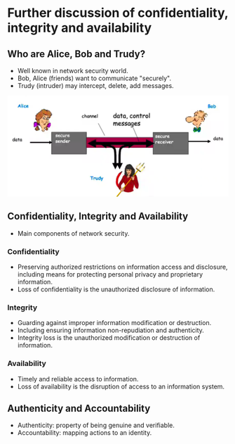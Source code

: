 # Further discussion of confidentiality, integrity and availability

## Who are Alice, Bob and Trudy?

- Well known in network security world.
- Bob, Alice (friends) want to communicate "securely".
- Trudy (intruder) may intercept, delete, add messages.

![Friends and enemies: Alice, Bob, Trudy](./images/alice_bob_trudy.png) 

## Confidentiality, Integrity and Availability

- Main components of network security.

### Confidentiality

- Preserving authorized restrictions on information access and disclosure, including means for protecting personal privacy and proprietary information.
- Loss of confidentiality is the unauthorized disclosure of information.

### Integrity

- Guarding against improper information modification or destruction.
- Including ensuring information non-repudiation and authenticity.
- Integrity loss is the unauthorized modification or destruction of information.

### Availability

- Timely and reliable access to information.
- Loss of availability is the disruption of access to an information system.

## Authenticity and Accountability

- Authenticity: property of being genuine and verifiable.
- Accountability: mapping actions to an identity.



